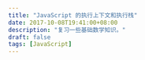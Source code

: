 ```yaml
---
title: "JavaScript 的执行上下文和执行栈"
date: 2017-10-08T19:41:00+08:00
description: "复习一些基础数学知识。"
draft: false
tags: [JavaScript]
---
```


